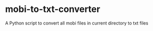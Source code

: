 # mobi-to-txt-converter
A Python script to convert all mobi files in current directory to txt files

